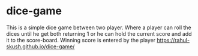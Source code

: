 # dice-game
This is a simple dice game between two player. 
Where a player can roll the dices until he get both returning 1 or he can hold the current score and add it to the score-board. 
Winning score is entered by the player
https://rahul-skush.github.io/dice-game/
